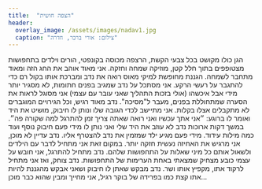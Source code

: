 ```yaml
---
title:  "הצפה חושית"
header:
  overlay_image: /assets/images/nadav1.jpg
  caption: "צילום: אורי ברכר, חדרה"
---
```

<!--more-->

הגן כולו מקושט בכל צבעי הקשת, הרצפה מכוסה בקונפטי, הורים וילדים בתחפושות מצטופפים בתוך חלל קטן, מוזיקה שמחה וחזקה. אני מאוד אוהב את החג הזה ומאוד מתחבר לשמחה. הגננת מחופשת למיקי מאוס רואה את נדב ומברכת אותו בקול רם כדי להתגבר על רעשי הרקע. אני מסתכל על נדב שמגיב בפנים חתומות, לא מסגיר יותר מידי אבל איכשהו (אולי בזכות התהליך שאני עובר עם עצמי) אני מסוגל לראות את הסערה שמתחוללת בפנים, מעבר ל"מסיכה". נדב מאוד רגיש, וכל הגירויים המוגברים לא מתקבלים אצלו בקלות.
אני מתיישב לכדי הגובה שלו ונותן לו חיבוק, מושיט את היד ואומר לו ברוגע: ״אני אתך עכשיו ואני רואה שאתה צריך זמן להתרגל למה שקורה פה״. במשך דקות ארוכות נדב לא עוזב את היד שלי ואני נותן לו מידי פעם חיבוק נוסף ועוד כמה מילות עידוד. מידי פעם מגיע ילד שמזמין את נדב להצטרף אליו. נדב עדיין לא מוכן, אני מרגיש את האחיזה נעשית חזקה יותר. במקום זאת אני מתחיל לדבר עם הילדים ולשאול אותם כל מיני שאלות על התחפושות שלהם. נדב מתחיל להתרגל, אני חובש על עצמי כובע מצחיק שמצאתי באחת הערימות של התחפושות. נדב צוחק, ואז אני מתחיל לרקוד אתו, מקפיץ אותו ושר. נדב מבקש שאתן לו חיבוק ושאני אבקש מהגננת להיות אתו קצת כמו בפרידה של בוקר רגיל, אני מחייך ומבין שהוא כבר מוכן...